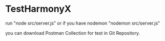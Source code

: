 # TestHarmonyX

run "node src/server.js" or if you have nodemon "nodemon src/server.js"

you can download Postman Collection for test in Git Repository.